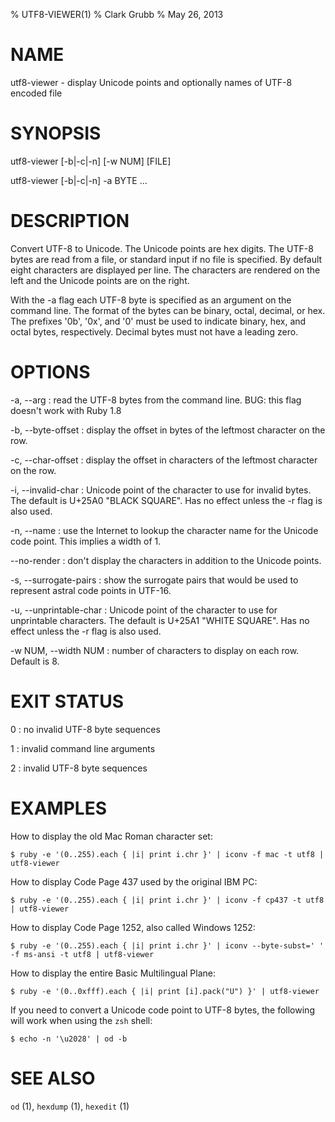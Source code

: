 % UTF8-VIEWER(1)
% Clark Grubb
% May 26, 2013


# NAME

utf8-viewer - display Unicode points and optionally names of UTF-8 encoded file

# SYNOPSIS

utf8-viewer [-b|-c|-n] [-w NUM] [FILE]

utf8-viewer [-b|-c|-n] -a BYTE ...

# DESCRIPTION

Convert UTF-8 to Unicode.  The Unicode points are hex digits.  The 
UTF-8 bytes are read from a file, or standard input if no file is specified.
By default eight characters are displayed per line.  The
characters are rendered on the left and the Unicode points are on the right.

With the -a flag each UTF-8 byte is specified as an argument on the
command line. The format of the bytes can be binary,
octal, decimal, or hex.  The prefixes '0b', '0x', and '0' must be
used to indicate binary, hex, and octal bytes, respectively.  Decimal
bytes must not have a leading zero.

# OPTIONS

-a, \--arg
: read the UTF-8 bytes from the command line.  BUG: this flag doesn't work with Ruby 1.8

-b, \--byte-offset
: display the offset in bytes of the leftmost character on the row.

-c, \--char-offset
: display the offset in characters of the leftmost character on the row.

-i, \--invalid-char
: Unicode point of the character to use for invalid bytes.  The default is U+25A0 "BLACK SQUARE".  Has no effect unless the -r flag is also used.

-n, \--name
: use the Internet to lookup the character name for the Unicode code point.  This implies a width of 1.

\--no-render
: don't display the characters in addition to the Unicode points.

-s, \--surrogate-pairs
: show the surrogate pairs that would be used to represent astral code points in UTF-16.

-u, \--unprintable-char
: Unicode point of the character to use for unprintable characters.  The default is U+25A1 "WHITE SQUARE".  Has no effect unless the -r flag is also used.

-w NUM, \--width NUM
: number of characters to display on each row.  Default is 8.

# EXIT STATUS

0
: no invalid UTF-8 byte sequences

1
: invalid command line arguments

2
: invalid UTF-8 byte sequences

# EXAMPLES

How to display the old Mac Roman character set:

    $ ruby -e '(0..255).each { |i| print i.chr }' | iconv -f mac -t utf8 | utf8-viewer

How to display Code Page 437 used by the original IBM PC:

    $ ruby -e '(0..255).each { |i| print i.chr }' | iconv -f cp437 -t utf8 | utf8-viewer

How to display Code Page 1252, also called Windows 1252:

    $ ruby -e '(0..255).each { |i| print i.chr }' | iconv --byte-subst=' ' -f ms-ansi -t utf8 | utf8-viewer

How to display the entire Basic Multilingual Plane:

    $ ruby -e '(0..0xfff).each { |i| print [i].pack("U") }' | utf8-viewer

If you need to convert a Unicode code point to UTF-8 bytes, the following
will work when using the `zsh` shell:

    $ echo -n '\u2028' | od -b

# SEE ALSO

`od` (1), `hexdump` (1), `hexedit` (1)
